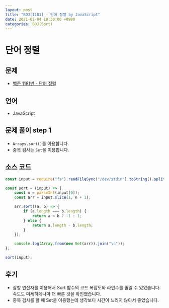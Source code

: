 ```yaml
---
layout: post
title: "BOJ[1181] - 단어 정렬 by JavaScript"
date: 2021-02-04 18:30:00 +0900
categories: BOJ(Sort)
---
```


# 단어 정렬

## 문제

- [백준 1181번 - 단어 정렬](https://www.acmicpc.net/problem/1181)

## 언어

- JavaScript

## 문제 풀이 step 1

- `Arrays.sort()`를 이용합니다.
- 중복 검사는 `Set`을 이용합니다.

## 소스 코드

```jsx
const input = require("fs").readFileSync("/dev/stdin").toString().split("\n");

const sort = (input) => {
	const n = parseInt(input[0]);
	const arr = input.slice(1, n + 1);

	arr.sort((a, b) => {
		if (a.length === b.length) {
			return a < b ? -1 : 1;
		} else {
			return a.length - b.length;
		}
	});

	console.log(Array.from(new Set(arr)).join("\n"));
};

sort(input);
```

## 후기

- 삼항 연산자를 이용해서 Sort 함수의 코드 복잡도와 라인수를 줄일 수 있었습니다. 속도도 미세하게나마 더 빠른 것을 확인했습니다.
- 중복 검사를 할 때 Set을 이용했는데 생각보다 시간이 느리지 않아서 좋았습니다.
